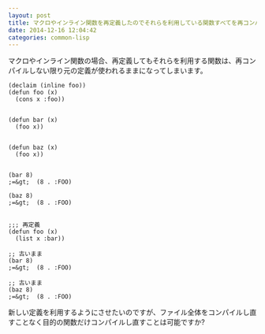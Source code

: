 ```yaml
---
layout: post
title: マクロやインライン関数を再定義したのでそれらを利用している関数すべてを再コンパイルしたい
date: 2014-12-16 12:04:42
categories: common-lisp
---
```

<p>マクロやインライン関数の場合、再定義してもそれらを利用する関数は、再コンパイルしない限り元の定義が使われるままになってしまいます。</p>

```
(declaim (inline foo))
(defun foo (x)
  (cons x :foo))


(defun bar (x)
  (foo x))


(defun baz (x)
  (foo x))


(bar 8)
;=&gt;  (8 . :FOO)

(baz 8)
;=&gt;  (8 . :FOO)


;;; 再定義
(defun foo (x)
  (list x :bar))

;; 古いまま
(bar 8)
;=&gt;  (8 . :FOO)

;; 古いまま
(baz 8)
;=&gt;  (8 . :FOO)
```

<p>新しい定義を利用するようにさせたいのですが、ファイル全体をコンパイルし直すことなく目的の関数だけコンパイルし直すことは可能ですか?</p>
